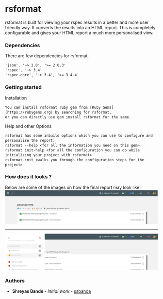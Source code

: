 # rsformat

rsformat is built for viewing your rspec results in a better and more user friendly way. It converts the results into an HTML report.
This is completely configurable and gives your HTML report a much more personalised view.

### Dependencies

There are few dependencies for rsformat.

```
'json', '~> 2.0', '>= 2.0.3'
'rspec', '~> 3.4'
'rspec-core', '~> 3.4', '>= 3.4.4'

```

### Getting started

Installation

```
You can install rsformat ruby gem from [Ruby Gems](https://rubygems.org) by searching for rsformat.
or you can directly use gem install rsformat for the same. 

```

Help and other Options

```
rsformat has some inbuild options which you can use to configure and personalise the report. 
rsformat --help <for all the information you need on this gem>
rsformat init-help <for all the configuration you can do while initializing your project with rsformat>
rsformat init <walks you through the configuration steps for the project>
```

### How does it looks ?

Below are some of the images on how the final report may look like. 
![Sample 1](sample1.jpg)

---------------------------------------------------------------------------------------------------------------

![Sample 2](sample2.jpg)


### Authors

* **Shreyas Bande** - *Initial work* - [ssbande](https://github.com/ssbande)

